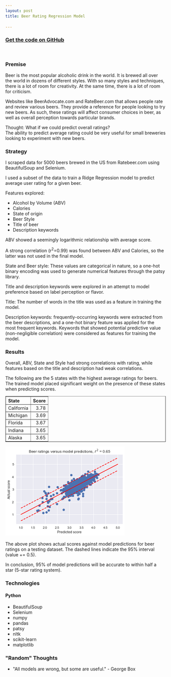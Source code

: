 ```yaml
---
layout: post
title: Beer Rating Regression Model

---
```


### [Get the code on GitHub](https://github.com/avikejriwal/ratebeer_prediction)

&nbsp;

### Premise

Beer is the most popular alcoholic drink in the world.  It is brewed all over the world in dozens of different styles.  With so many styles and techniques, there is a lot of room for creativity.  At the same time, there is a lot of room for criticism.

Websites like BeerAdvocate.com and RateBeer.com that allows people rate and review various beers.  They provide a reference for people looking to try new beers.  As such, these ratings will affect consumer choices in beer, as well as overall perception towards particular brands.

Thought: What if we could predict overall ratings?  
The ability to predict average rating could be very useful for small breweries looking to experiment with new beers.


### Strategy

I scraped data for 5000 beers brewed in the US from Ratebeer.com using BeautifulSoup and Selenium.  

I used a subset of the data to train a Ridge Regression model to predict average user rating for a given beer.  

Features explored:
- Alcohol by Volume (ABV)
- Calories
- State of origin
- Beer Style
- Title of beer
- Description keywords


ABV showed a seemingly logarithmic relationship with average score.

A strong correlation (r<sup>2</sup>=0.99) was found between ABV and Calories, so the latter was not used in the final model.

State and Beer style: These values are categorical in nature, so a one-hot binary encoding was used to generate numerical features through the patsy library.

Title and description keywords were explored in an attempt to model preference based on label perception or flavor.

Title: The number of words in the title was used as a feature in training the model.

Description keywords: frequently-occurring keywords were extracted from the beer descriptions, and a one-hot binary feature was applied for the most frequent keywords.  Keywords that showed potential predictive value (non-negligible correlation) were considered as features for training the model.


### Results  

Overall, ABV, State and Style had strong correlations with rating, while features based on the title and description had weak correlations.

The following are the 5 states with the highest average ratings for beers.  The trained model placed significant weight on the presence of these states when predicting scores.


<table border="1">
  <thead>
    <tr>
      <th style = "text-align: left">State</th>
      <th style = "text-align: right">Score</th>
    </tr>
  </thead>
  <tbody>
    <tr>
      <td style="text-align: left">California</td>
      <td style="text-align: right">3.78</td>
    </tr>
    <tr>
      <td style="text-align: left">Michigan</td>
      <td style="text-align: right">3.69</td>
    </tr>
    <tr>
      <td style="text-align: left">Florida</td>
      <td style="text-align: right">3.67</td>
    </tr>
    <tr>
      <td style="text-align: left">Indiana</td>
      <td style="text-align: right">3.65</td>
    </tr>
    <tr>
      <td style="text-align: left">Alaska</td>
      <td style="text-align: right">3.65</td>
    </tr>
  </tbody>
</table>

<img src="/assets/img/beerpredict.png"/>

The above plot shows actual scores against model predictions for beer ratings on a testing dataset.  The dashed lines indicate the 95% interval (value += 0.5).  

In conclusion, 95% of model predictions will be accurate to within half a star (5-star rating system).


### Technologies


#### Python
- BeautifulSoup
- Selenium
- numpy
- pandas
- patsy
- nltk
- scikit-learn
- matplotlib  

### "Random" Thoughts

- "All models are wrong, but some are useful." - George Box
